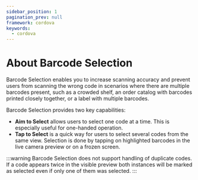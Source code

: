 ```yaml
---
sidebar_position: 1
pagination_prev: null
framework: cordova
keywords:
  - cordova
---
```


# About Barcode Selection

Barcode Selection enables you to increase scanning accuracy and prevent users from scanning the wrong code in scenarios where there are multiple barcodes present, such as a crowded shelf, an order catalog with barcodes printed closely together, or a label with multiple barcodes.

Barcode Selection provides two key capabilities:

- **Aim to Select** allows users to select one code at a time. This is especially useful for one-handed operation.
- **Tap to Select** is a quick way for users to select several codes from the same view. Selection is done by tapping on highlighted barcodes in the live camera preview or on a frozen screen.

:::warning
Barcode Selection does not support handling of duplicate codes. If a code appears twice in the visible preview both instances will be marked as selected even if only one of them was selected.
:::
